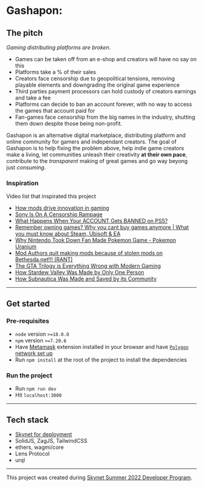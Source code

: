 # Gashapon: 
## The pitch
*Gaming distributing platforms are broken.*

- Games can be taken off from an e-shop and creators will have no say on this
- Platforms take a % of their sales
- Creators face censorship due to geopolitical tensions, removing playable elements and downgrading the original game experience
- Third parties payment processors can hold custody of creators earnings and take a fee
- Platforms can decide to ban an account forever, with no way to access the games that account  paid for 
- Fan-games face censorship from the big names in the industry, shutting them down despite those being non-profit. 

Gashapon is an alternative digital marketplace, distributing platform and online community for gamers and independant creators. The goal of Gashapon is to help fixing the problem above, help indie game creators make a living, let communities unleash their creativity **at their own pace**, contribute to the *transparent* making of great games and go way beyong just *consuming*.

### Inspiration
Video list that inspirated this project

- [How mods drive innovation in gaming](https://www.youtube.com/watch?v=FOy4Aopuy98/)
- [Sony Is On A Censorship Rampage](https://www.youtube.com/watch?v=6Zmcg6iWFLU)
- [What Happens When Your ACCOUNT Gets BANNED on PS5?](https://www.youtube.com/watch?v=qvnR-ybecHc)
- [Remember owning games? Why you cant buy games anymore | What you must know about Steam, Ubisoft & EA](https://www.youtube.com/watch?v=3O09FapcwjM)
- [Why Nintendo Took Down Fan Made Pokemon Game - Pokemon Uranium](https://www.youtube.com/watch?v=1xlMW8tESuk)
- [Mod Authors quit making mods because of stolen mods on Bethesda.net!!! (RANT)](https://www.youtube.com/watch?v=m48SecK7JsU)
- [The GTA Trilogy is Everything Wrong with Modern Gaming](https://www.youtube.com/watch?v=jrxMD2LTot0)
- [How Stardew Valley Was Made by Only One Person](https://www.youtube.com/watch?v=4-k6j9g5Hzk)
- [How Subnautica Was Made and Saved by its Community](https://www.youtube.com/watch?v=2R9YWticVfw)


---
## Get started
### Pre-requisites
* `node` version `>=18.0.0`
* `npm` version `>=7.20.6`
* Have [Metamask](https://metamask.io/) extension installed in your browser and have [`Polygon` network set up](https://docs.polygon.technology/docs/develop/metamask/config-polygon-on-metamask/)
* Run `npm install` at the root of the project to install the dependencies 

### Run the project
* Run `npm run dev`
* Hit `localhost:3000`

---
## Tech stack
* [Skynet for deployment](https://docs.skynetlabs.com/developer-guides/deploy-github-actions)
* SolidJS, ZagJS, TailwindCSS
* ethers, wagmi/core
* Lens Protocol
* urql

---
This project was created during [Skynet Summer 2022 Developer Program](https://skynetlabs.com/news/announcing-skynet-developer-program/).
